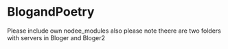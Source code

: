 # BlogandPoetry

Please include own nodee_modules also please note theere are two folders with servers in Bloger and Bloger2

